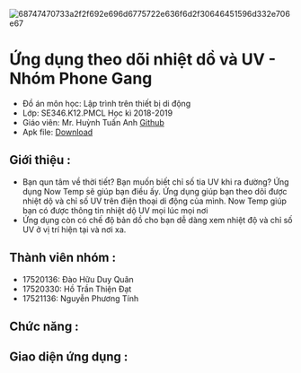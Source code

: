    
   ![68747470733a2f2f692e696d6775722e636f6d2f30646451596d332e706e67](https://user-images.githubusercontent.com/32485795/39767840-e08a1d9c-5311-11e8-9238-8762067cea87.png)

# Ứng dụng theo dõi nhiệt dồ và UV - Nhóm Phone Gang

- Đồ án môn học: Lập trình trên thiết bị di động
- Lớp: SE346.K12.PMCL Học kì 2018-2019
- Giáo viên: Mr. Huỳnh Tuấn Anh [Github](https://github.com/anhhna/ "Github")
- Apk file: [Download](https://drive.google.com/file/d/1_zjxCBjGTGBx0W1FX5LYCIcM7leO5Qgw/view?usp=sharing)
## Giới thiệu :
- Bạn qun tâm về thời tiết? Bạn muốn biết chỉ số tia UV khi ra đường? Ứng dụng Now Temp sẽ giúp bạn điều ấy. Ứng dụng giúp bạn theo dõi được nhiệt dộ và chỉ số UV trên điện thoại di động của mình. Now Temp giúp bạn có được thông tin nhiệt dộ UV mọi lúc mọi nơi
- Ứng dụng còn có chế độ bản dồ cho bạn dễ dàng xem nhiệt độ và chỉ số UV ở vị trí hiện tại và nơi xa.
## Thành viên nhóm :
- 17520136: Đào Hữu Duy Quân
- 17520330: Hồ Trần Thiện Đạt
- 17521136: Nguyễn Phương Tính
## Chức năng :

## Giao diện ứng dụng :

